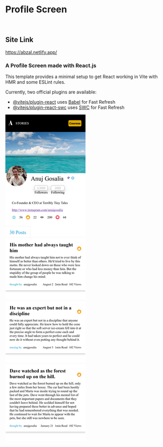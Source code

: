 # Profile Screen
<br>


<h2>Site Link
</h2>
<a href='https://abzal.netlify.app/' >https://abzal.netlify.app/</a>


<h3>A Profile Screen made with React.js </h3>
This template provides a minimal setup to get React working in Vite with HMR and some ESLint rules.

Currently, two official plugins are available:

- [@vitejs/plugin-react](https://github.com/vitejs/vite-plugin-react/blob/main/packages/plugin-react/README.md) uses [Babel](https://babeljs.io/) for Fast Refresh
- [@vitejs/plugin-react-swc](https://github.com/vitejs/vite-plugin-react-swc) uses [SWC](https://swc.rs/) for Fast Refresh



<img src="./public/screenshot.png" alt="drawing" width="250"/>